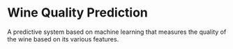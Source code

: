 # Wine Quality Prediction
A predictive system based on machine learning that measures the quality of the wine based on its various features.
